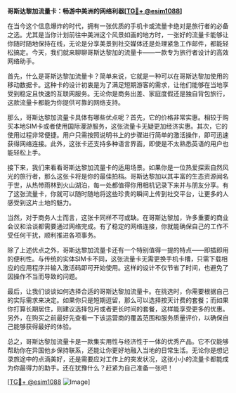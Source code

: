 **哥斯达黎加流量卡：畅游中美洲的网络利器[[TG💪+ @esim1088](https://t.me/s/esim1088)]**

在当今这个信息爆炸的时代，拥有一张优质的手机卡或流量卡绝对是旅行者的必备之选。尤其是当你计划前往中美洲这个风景如画的地方时，一张好的流量卡能够让你随时随地保持在线，无论是分享美景到社交媒体还是处理紧急工作邮件，都能轻松搞定。今天，我们就来聊聊哥斯达黎加的流量卡——一款专为旅行者设计的高效网络助手。

首先，什么是哥斯达黎加流量卡？简单来说，它就是一种可以在哥斯达黎加使用的移动数据卡。这种卡的设计初衷是为了满足短期游客的需求，让他们能够在当地享受到稳定且快速的互联网服务。无论你是商务出差、家庭度假还是独自背包旅行，这款流量卡都能为你提供可靠的网络支持。

那么，哥斯达黎加流量卡具体有哪些优点呢？首先，它的价格非常实惠。相较于购买本地SIM卡或者使用国际漫游服务，这张流量卡无疑更加经济实惠。其次，它的使用过程非常便捷。用户只需按照说明书上的步骤进行简单的激活操作，即可迅速获得网络连接。此外，这张卡还支持多种语言界面，即使是不太熟悉英语的用户也能轻松上手。

接下来，我们来看看哥斯达黎加流量卡的适用场景。如果你是一位热爱探索自然风光的旅行者，那么这张卡将是你的最佳拍档。哥斯达黎加以其丰富的生态资源闻名于世，从热带雨林到火山湖泊，每一处都值得你用相机记录下来并与朋友分享。有了这张流量卡，你就可以随时随地将这些珍贵的瞬间上传到社交平台，让更多的人感受到这片土地的魅力。

当然，对于商务人士而言，这张卡同样不可或缺。在哥斯达黎加，许多重要的商业会议和洽谈都需要通过网络完成。有了稳定的网络连接，你就能确保自己的工作不受任何干扰，顺利推进各项事务。

除了上述优点之外，哥斯达黎加流量卡还有一个特别值得一提的特点——即插即用的便利性。与传统的实体SIM卡不同，这张流量卡无需更换手机卡槽，只需下载相应的应用程序并输入激活码即可开始使用。这样的设计不仅节省了时间，也避免了因操作不当而导致的问题。

最后，让我们谈谈如何选择合适的哥斯达黎加流量卡。在挑选时，你需要根据自己的实际需求来决定。如果你只是短期逗留，那么可以选择按天计费的套餐；而如果你打算长期居住，则建议选择包月或者更长时间的套餐，这样能享受更多的优惠。另外，在购买之前最好先查看一下该运营商的覆盖范围和服务质量评价，以确保自己能够获得最好的体验。

总之，哥斯达黎加流量卡是一款集实用性与经济性于一体的优秀产品。它不仅能够帮助你在异国他乡保持联系，还能让你更好地融入当地的日常生活。无论你是想记录旅途中的点滴美好，还是需要应对工作上的突发状况，这张小小的流量卡都能成为你最得力的助手。还在犹豫什么？赶紧为自己准备一张吧！

[[TG💪+ @esim1088](https://t.me/s/esim1088) ![Image](https://i.postimg.cc/4NQfJmqS/Snipaste-2025-05-13-00-14-12.png)]
